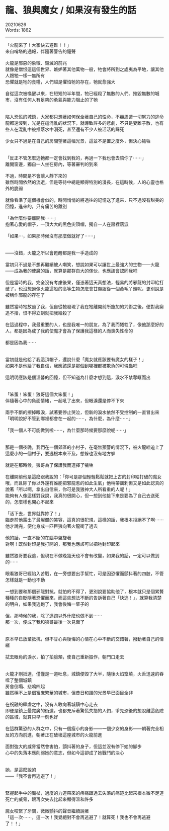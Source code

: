 # 龍、狼與魔女 / 如果沒有發生的話
20210626<br>
Words: 1862

---
「火龍來了！大家快去避難！！」<br>
來自哨塔的通報，伴隨著警告的鐘聲<br>
<br>
火龍是邪惡的象徵、毀滅的前兆<br>
就像是憎恨這這個世界、嫉妒著其他萬物一般，牠會將所到之處夷為平地，讓其他人跟牠一樣一無所有<br>
恐懼就是牠的食糧，人們越是懼怕牠的存在，牠就愈強大<br>
<br>
自從這次被喚醒以來，在短短的半年間，牠已經殺了無數的人們、摧毀無數的城市，沒有任何人有足夠的勇氣與能力阻止的了牠<br>
<br>
<br>
陷入恐慌的城鎮，大家都只想著如何保全著自己的性命，不顧周遭一切努力的逃命<br>
龍都還沒到，光是在這混亂的狀況下，就導致許多的悲劇，不只是妻離子散，也有些人在混亂中被推落水中溺死，甚至還有不少人被活活的踩死<br>
<br>
少女只不過是在自己的房間望著這幅光景，這並不是置之度外，但決心犧牲<br>
<br>
<br>
「反正不管怎麼逃牠都一定會找到我的，再過一下我也會去陪你了⋯⋯」<br>
離開窗邊，獨自一人坐在房內，等著審判的到來<br>
<br>
不過，時間是不會讓人靜下來的<br>
雖然時間依然的流逝，但是等待中總是顯得特別的漫長，在這時候，人的心靈也格外的脆弱<br>
<br>
就像看準了這個機會似的，時間悄悄的將過往的記憶送了進來，只不過沒有甜美的回憶，進來的，只有痛苦的離別<br>
<br>
「為什麼你要離開我⋯⋯」<br>
抱著心愛的帽子，一頂大大的黑色尖頂帽，獨自一人在房裡落淚<br>
<br>
「如果⋯，如果那時候沒有那麼做就好了⋯⋯」<br>
<br>
<br>
——沒錯，火龍之所以會甦醒都是我一手造成的<br>
<br>
當初只不過是不想再繼續被人嘲笑，想說如果可以讓世上最強大的生物——火龍——成為我的使魔的話，就算是那群自大的傢伙，也應該會認同我吧<br>
<br>
但是當時的我，完全沒有考慮後果，僅憑著這天真想法，輕易的將邪龍的封印給打破了，也沒想過像火龍這般的高等生物怎麼會甘願服從一個黃毛丫頭呢，更別說是被稱作邪龍的存在了<br>
<br>
雖然當時牠放過了我，但自從牠發現了我在牠離開前所施加的咒術之後，便對我窮追不捨，恨不得立刻就把我給殺了<br>
<br>
在這過程中，我最重要的人，也是我唯一的朋友，為了我而犧牲了，像他那麼好的人，都是因為成了我的使魔才會為了保護我這樣的人而喪失性命的<br>
<br>
都是因為我⋯⋯<br>
<br>
<br>
當初就是他給了我這頂帽子，還說什麼「魔女就應該要有魔女的樣子！」<br>
如果不是他給了我自信，我應該還是那個到哪裡都被欺負的可憐蟲吧<br>
<br>
這明明應該是個溫馨的回憶，但不知道為什麼才想到這，淚水不禁奪眶而出<br>
<br>
<br>
「笨蛋！笨蛋！狼哥這個大笨蛋！」<br>
伴隨著心中的負面情緒，一起吼了出來，但眼淚還是停不下來<br>
<br>
兩手不斷的擦掉眼淚，試著要停止哭泣，但新的淚水依然不受控制的一直冒出來<br>
「明明說好不管到哪裡都會在一起的⋯⋯，為什麼，為什麼⋯⋯」<br>
<br>
「我一個人不可能做到啦⋯⋯，為什麼那時候要那麼說呢⋯⋯」<br>
<br>
<br>
那是一個夜晚，我們在一個郊區的小村子，在毫無預警的情況下，被火龍給追上了<br>
這麼小的一個村子，要逃根本來不及，想躲也沒有地方躲<br>
<br>
就是在那時候，狼哥為了保護我而選擇了犧牲<br>
<br>
在離開前他是這麼跟我說的：「你可是那個輕輕鬆鬆就把上古的封印給打破的魔女哦，而且除了你以外還有誰能把邪龍惹的如此生氣」他稍帶諷刺但又是如此認真的說著「所以啊，拿出自信來，你可是我狼神大人所看重的人呢！」<br>
能夠有人像這樣對我說，我真的很開心，但一想到他接下來是要為了自己去送死的，怎麼樣也開心不起來<br>
<br>
「活下去，世界就靠妳了！」<br>
臨走前他露出了最燦爛的笑容，這真的很犯規，這樣的話，我根本拒絕不了啊⋯⋯<br>
他才說完，便化身成一匹巨狼向著火龍衝了過去<br>
<br>
他的話，一直不斷的在腦中盤旋著<br>
對啊！既然封印是我打開的，那我也應該可以把牠封印起來<br>
<br>
雖然狼哥要我逃，但現在不做晚幾天也不會有改變，如果我的話，一定可以做到的⋯⋯<br>
<br>
眼看狼哥已經陷入苦戰，在一旁想要出手幫忙，可是因恐懼而顫抖著的四肢，不管怎樣就是一動也不動<br>
<br>
一想到要和那個邪龍對抗，就怕的不得了，更別說要協助他了，根本就只是個累贅<br>
種種的自貶隨著恐懼而來，而這些想法不斷的告訴著自己「快逃！」，就算我清楚的明白，如果我逃跑了，我會後悔一輩子的<br>
<br>
但，那時候的我，除了逃跑以外什麼也做不到⋯⋯<br>
那一次，便成了我和狼哥最後一次見面了<br>
<br>
<br>
原本早已放棄抵抗，但不甘心與後悔的心情在心中不斷的交錯著，撥動著自己的情緒<br>
<br>
拭去眼角的淚水，拍了拍臉頰，使自己重新振作，朝門口走去<br>
<br>
<br>
火龍才剛抵達，僅僅是一道吐息，城鎮便毀了大半，隨後火焰竄燒，火舌迅速的吞噬了整個城鎮<br>
房舍倒塌、悲鳴四起<br>
雖然稱不上是個富庶繁華的城市，但昔日和諧的光景早已面目全非<br>
<br>
在祝融的肆虐之中，沒有人敢向著城鎮中心走去<br>
即便是鎮上最寬廣的街道，也都充斥著驚慌失措的人們，爭先恐後的想脫離這危險的區域，就算只早一刻也好<br>
<br>
在這群驚恐的人群之中，只有一個瘦小的身影——一個少女的身影——朝著完全相反的方向前進，朝著正在破壞這座城市的火龍前進<br>
<br>
面對強大的威脅當然會害怕，顫抖著的身子，但這並沒有停下她的腳步<br>
心中的失落本應削弱她的意志，但如今這卻成了她戰鬥的決心<br>
<br>
<br>
她，是這麼說的<br>
——「我不會再逃避了！」<br>
<br>
<br>
緊握起手中的魔杖，過度的力道帶來的疼痛跟過去失落的痛楚比起來根本微不足道<br>
死亡的威脅，跟再次失去比起來顯得溫和許多<br>
<br>
魔女咬緊了牙關，微微顫抖的聲音繼續說著<br>
「這一次⋯⋯，這一次！我覺絕對不會再逃避了！就算死！我也不會再逃避了！！」<br>
